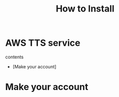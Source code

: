 <h1 align="center"> How to Install </h1> <br>

# AWS TTS service

contents
- [Make your account]

# Make your account
